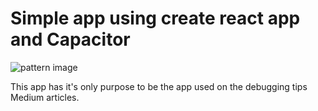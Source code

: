 # Simple app using create react app and Capacitor

![pattern image](https://images.unsplash.com/flagged/photo-1579268351234-073f85929562?ixid=MXwxMjA3fDB8MHxwaG90by1wYWdlfHx8fGVufDB8fHw%3D&ixlib=rb-1.2.1&auto=format&fit=crop&w=2167&q=80)

This app has it's only purpose to be the app used on the debugging tips Medium articles.
